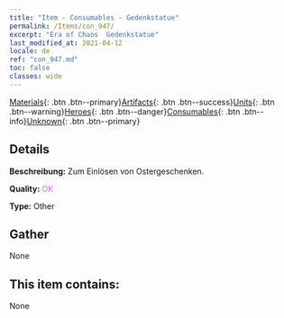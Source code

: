 ```yaml
---
title: "Item - Consumables - Gedenkstatue"
permalink: /Items/con_947/
excerpt: "Era of Chaos  Gedenkstatue"
last_modified_at: 2021-04-12
locale: de
ref: "con_947.md"
toc: false
classes: wide
---
```

 [Materials](/de/Items/){: .btn .btn--primary}[Artifacts](/de/Items/Artifacts/){: .btn .btn--success}[Units](/de/Items/Units/){: .btn .btn--warning}[Heroes](/de/Items/Heroes/){: .btn .btn--danger}[Consumables](/de/Items/Consumables/){: .btn .btn--info}[Unknown](/de/Items/Unknown/){: .btn .btn--primary}

## Details
 **Beschreibung:** Zum Einlösen von Ostergeschenken.

 **Quality:** <span style="color: #DA70D6">OK</span>

 **Type:** Other

## Gather

  None

## This item contains:

  None

